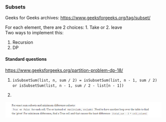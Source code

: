 ### Subsets

Geeks for Geeks archives: https://www.geeksforgeeks.org/tag/subset/ <br />

For each element, there are 2 choices: 1. Take or 2. leave <br />
Two ways to implement this: <br />
1. Recursion
2. DP

#### Standard questions
https://www.geeksforgeeks.org/partition-problem-dp-18/
1. `isSubsetSum(list, n, sum / 2) = isSubsetSum(list, n - 1, sum / 2) or isSubsetSum(list, n - 1, sum / 2 - list[n - 1])`

2.  <br /> 
![partition-problem-dp](../../static/dp1.png)

